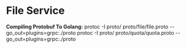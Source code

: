 # File Service

**Compiling Protobuf To Golang:**
protoc -I proto/ proto/file/file.proto --go_out=plugins=grpc:./proto
protoc -I proto/ proto/quota/quota.proto --go_out=plugins=grpc:./proto